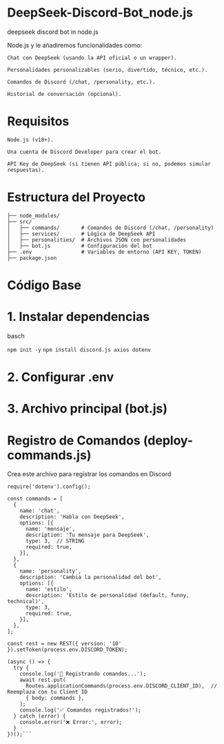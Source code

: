 # DeepSeek-Discord-Bot_node.js
deepseek discord bot in node.js

Node.js y le añadiremos funcionalidades como:

    Chat con DeepSeek (usando la API oficial o un wrapper).

    Personalidades personalizables (serio, divertido, técnico, etc.).

    Comandos de Discord (/chat, /personality, etc.).

    Historial de conversación (opcional).

# Requisitos

    Node.js (v18+).

    Una cuenta de Discord Developer para crear el bot.

    API Key de DeepSeek (si tienen API pública; si no, podemos simular respuestas).

# Estructura del Proyecto

```deepseek-discord-bot/
├── node_modules/
├── src/
│   ├── commands/       # Comandos de Discord (/chat, /personality)
│   ├── services/       # Lógica de DeepSeek API
│   ├── personalities/  # Archivos JSON con personalidades
│   ├── bot.js          # Configuración del bot
├── .env                # Variables de entorno (API KEY, TOKEN)
├── package.json
```

# Código Base
# 1. Instalar dependencias
basch 

```npm init -y```
```npm install discord.js axios dotenv```

# 2. Configurar .env
# 3. Archivo principal (bot.js)

# Registro de Comandos (deploy-commands.js)
Crea este archivo para registrar los comandos en Discord

```const { REST, Routes } = require('discord.js');
require('dotenv').config();

const commands = [
  {
    name: 'chat',
    description: 'Habla con DeepSeek',
    options: [{
      name: 'mensaje',
      description: 'Tu mensaje para DeepSeek',
      type: 3,  // STRING
      required: true,
    }],
  },
  {
    name: 'personality',
    description: 'Cambia la personalidad del bot',
    options: [{
      name: 'estilo',
      description: 'Estilo de personalidad (default, funny, technical)',
      type: 3,
      required: true,
    }],
  },
];

const rest = new REST({ version: '10' }).setToken(process.env.DISCORD_TOKEN);

(async () => {
  try {
    console.log('🔨 Registrando comandos...');
    await rest.put(
      Routes.applicationCommands(process.env.DISCORD_CLIENT_ID),  // Reemplaza con tu Client ID
      { body: commands },
    );
    console.log('✅ Comandos registrados!');
  } catch (error) {
    console.error('❌ Error:', error);
  }
})();```
